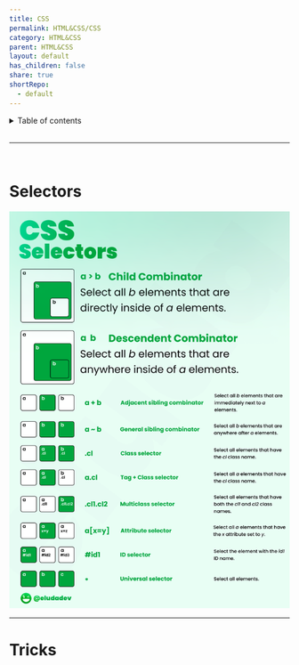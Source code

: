 ```yaml
---
title: CSS
permalink: HTML&CSS/CSS
category: HTML&CSS
parent: HTML&CSS
layout: default
has_children: false
share: true
shortRepo:
  - default          
---
```


<details markdown="block">              
<summary>              
Table of contents              
</summary>              
{: .text-delta }              
1. TOC              
{:toc}              
</details>              

<br/>              

***              

<br/>        

# Selectors

![cssSelectors.png](..%2Fassets%2Fimages%2FcssSelectors.png)
    
---

# Tricks

<object data="css.html" width="1000" height="10000" type="text/html"></object>